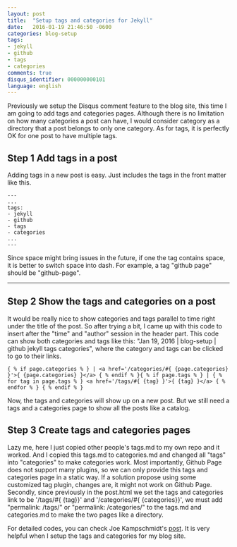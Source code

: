```yaml
---
layout: post
title:  "Setup tags and categories for Jekyll"
date:   2016-01-19 21:46:50 -0600
categories: blog-setup
tags: 
- jekyll
- github
- tags
- categories
comments: true
disqus_identifier: 000000000101
language: english
---
```


Previously we setup the Disqus comment feature to the blog site, this time I am going to add tags and categories pages. Although there is no limitation on how many categories a post can have, I would consider category as a directory that a post belongs to only one category. As for tags, it is perfectly OK for one post to have multiple tags.

## Step 1 Add tags in a post
Adding tags in a new post is easy. Just includes the tags in the front matter like this.


    ---
    ...
    tags:
    - jekyll
    - github
    - tags
    - categories
    ...
    ---
 

Since space might bring issues in the future, if one the tag contains space, it is better to switch space into dash. For example, a tag "github page" should be "github-page".

---

## Step 2 Show the tags and categories on a post

It would be really nice to show categories and tags parallel to time right under the title of the post. So after trying a bit, I came up with this code to insert after the "time" and "author" session in the header part. This code can show both categories and tags like this: "Jan 19, 2016 \| blog-setup \| github jekyll tags categories", where the category and tags can be clicked to go to their links.

    
    { % if page.categories % } | <a href='/categories/#{ {page.categories} }'>{ {page.categories} }</a> { % endif % }{ % if page.tags % } | { % for tag in page.tags % } <a href='/tags/#{ {tag} }'>{ {tag} }</a> { % endfor % } { % endif % }


Now, the tags and categories will show up on a new post. But we still need a tags and a categories page to show all the posts like a catalog.

## Step 3 Create tags and categories pages

Lazy me, here I just copied other people's tags.md to my own repo and it worked. And I copied this tags.md to categories.md and changed all "tags" into "categories" to make categories work. Most importantly, Github Page does not support many plugins, so we can only provide this tags and categories page in a static way. If a solution propose using some customized tag plugin, changes are, it might not work on Github Page. Secondly, since previously in the post.html we set the tags and categories link to be '/tags/#{ {tag}}' and '/categories/#{ {categories}}', we must add "permalink: /tags/" or "permalink: /categories/" to the tags.md and categories.md to make the two pages like a directory.

For detailed codes, you can check Joe Kampschmidt's [post](http://www.jokecamp.com/blog/listing-jekyll-posts-by-tag/ "How to list your jekyll posts by tags"). It is very helpful when I setup the tags and categories for my blog site.
